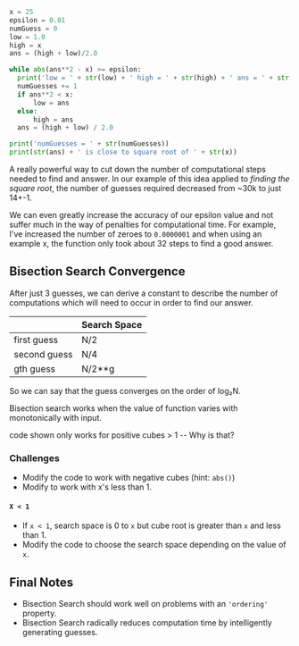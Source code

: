```python
x = 25
epsilon = 0.01
numGuess = 0
low = 1.0
high = x
ans = (high + low)/2.0

while abs(ans**2 - x) >= epsilon:
  print('low = ' + str(low) + ' high = ' + str(high) + ' ans = ' + str(ans))
  numGuesses += 1
  if ans**2 < x:
      low = ans
  else:
      high = ans
  ans = (high + low) / 2.0

print('numGuesses = ' + str(numGuesses))
print(str(ans) + ' is close to square root of ' + str(x))
```

A really powerful way to cut down the number of computational steps needed to find and answer. In our example of this idea applied to _finding the square root_, the number of guesses required decreased from ~30k to just 14+-1.

We can even greatly increase the accuracy of our epsilon value and not suffer much in the way of penalties for computational time. For example, I've increased the number of zeroes to `0.0000001` and when using an example x, the function only took about 32 steps to find a good answer.

## Bisection Search Convergence

After just 3 guesses, we can derive a constant to describe the number of computations which will need to occur in order to find our answer.

|              	| Search Space 	|
|--------------	|--------------	|
| first guess  	| N/2          	|
| second guess 	| N/4          	|
| gth guess    	| N/2**g       	|

So we can say that the guess converges on the order of log₂N.

Bisection search works when the value of function varies with monotonically with input.

code shown only works for positive cubes > 1 -- Why is that?

### Challenges

- Modify the code to work with negative cubes (hint: `abs()`)
- Modify to work with x's less than 1.

#### `X < 1`

- If `x < 1`, search space is 0 to `x` but cube root is greater than `x` and less than 1.
- Modify the code to choose the search space depending on the value of `x`.

## Final Notes

- Bisection Search should work well on problems with an `'ordering'` property.
- Bisection Search radically reduces computation time by intelligently generating guesses.
